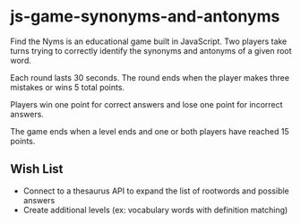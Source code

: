 # js-game-synonyms-and-antonyms

Find the Nyms is an educational game built in JavaScript. Two players take turns trying to correctly identify the synonyms and antonyms of a given root word.

Each round lasts 30 seconds. The round ends when the player makes three mistakes or wins 5 total points.

Players win one point for correct answers and lose one point for incorrect answers.

The game ends when a level ends and one or both players have reached 15 points.

## Wish List
* Connect to a thesaurus API to expand the list of rootwords and possible answers
* Create additional levels (ex: vocabulary words with definition matching)
